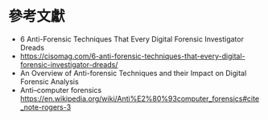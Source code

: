 # 參考文獻
- 6 Anti-Forensic Techniques That Every Digital Forensic Investigator Dreads
- https://cisomag.com/6-anti-forensic-techniques-that-every-digital-forensic-investigator-dreads/
- An Overview of Anti-forensic Techniques and their Impact on Digital Forensic Analysis
- Anti–computer forensics  https://en.wikipedia.org/wiki/Anti%E2%80%93computer_forensics#cite_note-rogers-3


## 
